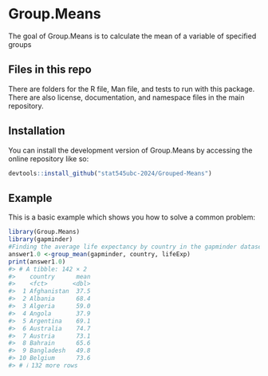 
<!-- README.md is generated from README.Rmd. Please edit that file -->

# Group.Means

<!-- badges: start -->
<!-- badges: end -->

The goal of Group.Means is to calculate the mean of a variable of
specified groups

## Files in this repo
There are folders for the R file, Man file, and tests to run with this package. There are also license, documentation, and namespace files in the main repository.

## Installation

You can install the development version of Group.Means by accessing the
online repository like so:

``` r
devtools::install_github("stat545ubc-2024/Grouped-Means")
```

## Example

This is a basic example which shows you how to solve a common problem:

``` r
library(Group.Means)
library(gapminder)
#Finding the average life expectancy by country in the gapminder dataset
answer1.0 <-group_mean(gapminder, country, lifeExp)
print(answer1.0)
#> # A tibble: 142 × 2
#>    country      mean
#>    <fct>       <dbl>
#>  1 Afghanistan  37.5
#>  2 Albania      68.4
#>  3 Algeria      59.0
#>  4 Angola       37.9
#>  5 Argentina    69.1
#>  6 Australia    74.7
#>  7 Austria      73.1
#>  8 Bahrain      65.6
#>  9 Bangladesh   49.8
#> 10 Belgium      73.6
#> # ℹ 132 more rows
```
